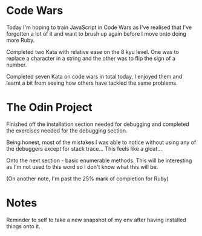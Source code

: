 # Code Wars
Today I'm hoping to train JavaScript in Code Wars as I've realised that I've forgotten a lot of it and want to brush up again before I move onto doing more Ruby.

Completed two Kata with relative ease on the 8 kyu level. One was to replace a character in a string and the other was to flip the sign of a number.

Completed seven Kata on code wars in total today, I enjoyed them and learnt a bit from seeing how others have tackled the same problems.

# The Odin Project
Finished off the installation section needed for debugging and completed the exercises needed for the debugging section.

Being honest, most of the mistakes I was able to notice without using any of the debuggers except for stack trace... This feels like a gloat...

Onto the next section - basic enumerable methods. This will be interesting as I'm not used to this word so I don't know what this will be.

(On another note, I'm past the 25% mark of completion for Ruby)


# Notes
Reminder to self to take a new snapshot of my env after having installed things onto it.